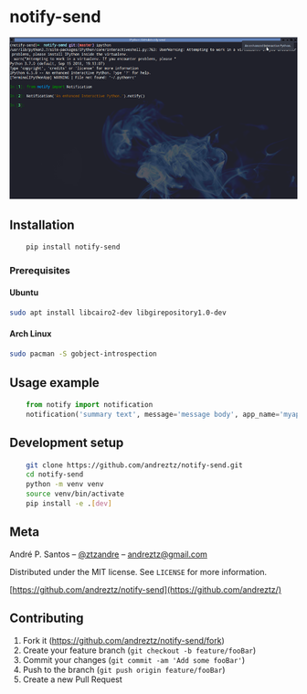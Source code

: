 # notify-send

![](header.png)


## Installation

```sh
    pip install notify-send
```

### Prerequisites

#### Ubuntu

```sh
sudo apt install libcairo2-dev libgirepository1.0-dev
```
#### Arch Linux

```sh
sudo pacman -S gobject-introspection
```


## Usage example

```python
    from notify import notification
    notification('summary text', message='message body', app_name='myapp')
```


## Development setup

```sh
    git clone https://github.com/andreztz/notify-send.git
    cd notify-send
    python -m venv venv
    source venv/bin/activate
    pip install -e .[dev]
```


## Meta

André P. Santos – [@ztzandre](https://twitter.com/ztzandre) – andreztz@gmail.com

Distributed under the MIT license. See `LICENSE` for more information.

[https://github.com/andreztz/notify-send](https://github.com/andreztz/)

## Contributing

1. Fork it (<https://github.com/andreztz/notify-send/fork>)
2. Create your feature branch (`git checkout -b feature/fooBar`)
3. Commit your changes (`git commit -am 'Add some fooBar'`)
4. Push to the branch (`git push origin feature/fooBar`)
5. Create a new Pull Request
